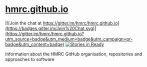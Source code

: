 # [hmrc.github.io](http://hmrc.github.io/)

[![Join the chat at https://gitter.im/hmrc/hmrc.github.io](https://badges.gitter.im/Join%20Chat.svg)](https://gitter.im/hmrc/hmrc.github.io?utm_source=badge&utm_medium=badge&utm_campaign=pr-badge&utm_content=badge) [![Stories in Ready](https://badge.waffle.io/hmrc/hmrc.github.io.png?label=ready&title=Ready)](https://waffle.io/hmrc/hmrc.github.io)

Information about the HMRC GitHub organisation, repositories and approaches to software
